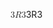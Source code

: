<span class="katex"><span class="katex-mathml"><math xmlns="http://www.w3.org/1998/Math/MathML"><semantics><mrow><mn>3</mn><mi>R</mi><mn>3</mn></mrow><annotation encoding="application/x-tex">3R3</annotation></semantics></math></span><span class="katex-html" aria-hidden="true"><span class="base"><span class="strut" style="height:0.68333em;vertical-align:0em;"></span><span class="mord">3</span><span class="mord mathnormal" style="margin-right:0.00773em;">R</span><span class="mord">3</span></span></span></span>